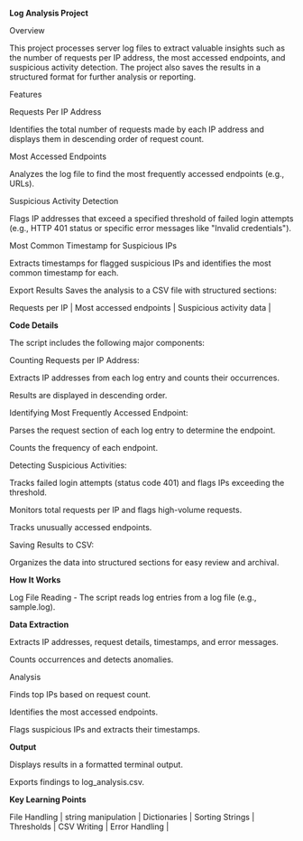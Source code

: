 **Log Analysis Project**

Overview

This project processes server log files to extract valuable insights such as the number of requests per IP address, the most accessed endpoints, and suspicious activity detection. The project also saves the results in a structured format for further analysis or reporting.

Features

Requests Per IP Address

Identifies the total number of requests made by each IP address and displays them in descending order of request count.

Most Accessed Endpoints

Analyzes the log file to find the most frequently accessed endpoints (e.g., URLs).

Suspicious Activity Detection

Flags IP addresses that exceed a specified threshold of failed login attempts (e.g., HTTP 401 status or specific error messages like "Invalid credentials").

Most Common Timestamp for Suspicious IPs

Extracts timestamps for flagged suspicious IPs and identifies the most common timestamp for each.

Export Results
Saves the analysis to a CSV file with structured sections:

Requests per IP |
Most accessed endpoints |
Suspicious activity data |


**Code Details**

The script includes the following major components:

Counting Requests per IP Address:

Extracts IP addresses from each log entry and counts their occurrences.

Results are displayed in descending order.

Identifying Most Frequently Accessed Endpoint:

Parses the request section of each log entry to determine the endpoint.

Counts the frequency of each endpoint.

Detecting Suspicious Activities:

Tracks failed login attempts (status code 401) and flags IPs exceeding the threshold.

Monitors total requests per IP and flags high-volume requests.

Tracks unusually accessed endpoints.

Saving Results to CSV:

Organizes the data into structured sections for easy review and archival.

**How It Works**

Log File Reading - 
The script reads log entries from a log file (e.g., sample.log).

**Data Extraction**

Extracts IP addresses, request details, timestamps, and error messages.

Counts occurrences and detects anomalies.

Analysis

Finds top IPs based on request count.

Identifies the most accessed endpoints.

Flags suspicious IPs and extracts their timestamps.

**Output**

Displays results in a formatted terminal output.

Exports findings to log_analysis.csv.


**Key Learning Points**

File Handling |
string manipulation |
Dictionaries | 
Sorting Strings |
Thresholds |
CSV Writing | 
Error Handling |

